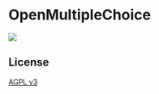 # OpenMultipleChoice

![](https://github.com/openmultiplechoice/openmultiplechoice/workflows/CI/badge.svg)

## License

[AGPL v3](https://www.gnu.org/licenses/agpl-3.0.en.html)
